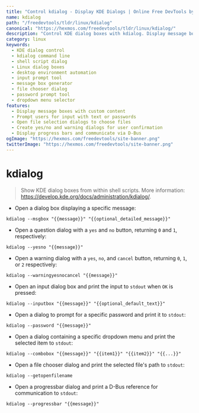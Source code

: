 ```yaml
---
title: "Control kdialog - Display KDE Dialogs | Online Free DevTools by Hexmos"
name: kdialog
path: "/freedevtools/tldr/linux/kdialog"
canonical: "https://hexmos.com/freedevtools/tldr/linux/kdialog/"
description: "Control KDE dialog boxes with kdialog. Display message boxes, input prompts, and file choosers from shell scripts. Free online tool, no registration required."
category: linux
keywords:
  - KDE dialog control
  - kdialog command line
  - shell script dialog
  - Linux dialog boxes
  - desktop environment automation
  - input prompt tool
  - message box generator
  - file chooser dialog
  - password prompt tool
  - dropdown menu selector
features:
  - Display message boxes with custom content
  - Prompt users for input with text or passwords
  - Open file selection dialogs to choose files
  - Create yes/no and warning dialogs for user confirmation
  - Display progress bars and communicate via D-Bus
ogImage: "https://hexmos.com/freedevtools/site-banner.png"
twitterImage: "https://hexmos.com/freedevtools/site-banner.png"
---
```


# kdialog

> Show KDE dialog boxes from within shell scripts.
> More information: <https://develop.kde.org/docs/administration/kdialog/>.

- Open a dialog box displaying a specific message:

`kdialog --msgbox "{{message}}" "{{optional_detailed_message}}"`

- Open a question dialog with a `yes` and `no` button, returning `0` and `1`, respectively:

`kdialog --yesno "{{message}}"`

- Open a warning dialog with a `yes`, `no`, and `cancel` button, returning `0`, `1`, or `2` respectively:

`kdialog --warningyesnocancel "{{message}}"`

- Open an input dialog box and print the input to `stdout` when `OK` is pressed:

`kdialog --inputbox "{{message}}" "{{optional_default_text}}"`

- Open a dialog to prompt for a specific password and print it to `stdout`:

`kdialog --password "{{message}}"`

- Open a dialog containing a specific dropdown menu and print the selected item to `stdout`:

`kdialog --combobox "{{message}}" "{{item1}}" "{{item2}}" "{{...}}"`

- Open a file chooser dialog and print the selected file's path to `stdout`:

`kdialog --getopenfilename`

- Open a progressbar dialog and print a D-Bus reference for communication to `stdout`:

`kdialog --progressbar "{{message}}"`
